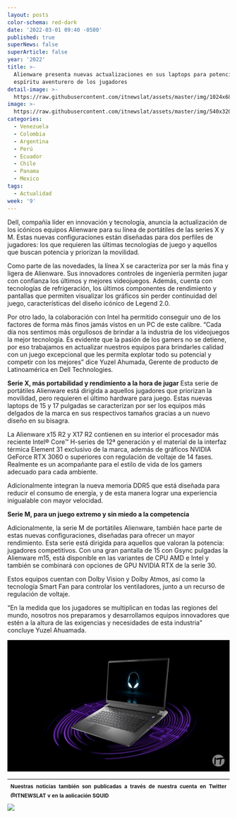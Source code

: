 ```yaml
---
layout: posts
color-schema: red-dark
date: '2022-03-01 09:40 -0500'
published: true
superNews: false
superArticle: false
year: '2022'
title: >-
  Alienware presenta nuevas actualizaciones en sus laptops para potenciar el
  espíritu aventurero de los jugadores
detail-image: >-
  https://raw.githubusercontent.com/itnewslat/assets/master/img/1024x680/alienware-g.jpg
image: >-
  https://raw.githubusercontent.com/itnewslat/assets/master/img/540x320/alienware-p.jpg
categories:
  - Venezuela
  - Colombia
  - Argentina
  - Perú
  - Ecuador
  - Chile
  - Panama
  - Mexico
tags:
  - Actualidad
week: '9'
---
```

Dell,  compañía líder en innovación y tecnología, anuncia la actualización de los icónicos equipos Alienware para su línea de portátiles de las series X y M. Estas nuevas configuraciones están diseñadas para dos perfiles de jugadores: los que requieren las últimas tecnologías de juego y aquellos que buscan potencia y priorizan la movilidad.

Como parte de las novedades, la línea X se caracteriza por ser la más fina y ligera de Alienware. Sus innovadores controles de ingeniería permiten jugar con confianza los últimos y mejores videojuegos. Además, cuenta con tecnologías de refrigeración, los últimos componentes de rendimiento y pantallas que permiten visualizar los gráficos sin perder continuidad del juego, características del diseño icónico de Legend 2.0. 

Por otro lado, la colaboración con Intel ha permitido conseguir uno de los factores de forma más finos jamás vistos en un PC de este calibre.
“Cada día nos sentimos más orgullosos de brindar a la industria de los videojuegos la mejor tecnología. Es evidente que la pasión de los gamers no se detiene, por eso trabajamos en actualizar nuestros equipos para brindarles calidad con un juego excepcional que les permita explotar todo su potencial y competir con los mejores” dice Yuzel Ahumada, Gerente de producto de Latinoamérica en Dell Technologies.

**Serie X, más portabilidad y rendimiento a la hora de jugar**
Esta serie de portátiles Alienware está dirigida a aquellos jugadores que priorizan la movilidad, pero requieren el último hardware para juego. Estas nuevas laptops de  15 y 17 pulgadas se caracterizan por ser los equipos más delgados de la marca en sus respectivos tamaños gracias a un nuevo diseño en su bisagra.

La Alienware x15 R2 y X17 R2 contienen en su interior el procesador más reciente Intel® Core™ H-series de 12ª generación y el material de la interfaz térmica Element 31 exclusivo de la marca, además de gráficos NVIDIA GeForce RTX 3060 o superiores con regulación de voltaje de 14 fases. Realmente es un acompañante para el estilo de vida de los gamers adecuado para cada ambiente.

Adicionalmente integran la nueva memoria DDR5 que está diseñada para reducir el consumo de energía, y de esta manera lograr una experiencia inigualable con mayor velocidad. 

**Serie M, para un juego extremo y sin miedo a la competencia**

Adicionalmente, la serie M de portátiles Alienware, también hace parte de estas nuevas configuraciones, diseñadas para ofrecer un mayor rendimiento. Esta serie está dirigida para aquellos que valoran la potencia: jugadores competitivos. Con una gran pantalla de 15 con Gsync  pulgadas la Alienware m15, está disponible en las variantes de CPU AMD e Intel y también se combinará con opciones de GPU NVIDIA RTX de la serie 30. 

Estos equipos cuentan con Dolby Vision y Dolby Atmos, así como la tecnología Smart Fan para controlar los ventiladores, junto a un recurso de regulación de voltaje.

“En la medida que los jugadores se multiplican en todas las regiones del mundo, nosotros nos preparamos y desarrollamos equipos innovadores que estén a la altura de las exigencias y necesidades de esta industria” concluye Yuzel Ahuamada.

![](https://raw.githubusercontent.com/itnewslat/assets/master/img/540x320/alienware-p.jpg)

<table style="height: 42px;" width="569">
<tbody>
<tr>
<td style="text-align: justify;"><sub><strong>Nuestras noticias también son publicadas a través de nuestra cuenta en Twitter <a href="https://twitter.com/itnewslat?lang=es">@ITNEWSLAT</a> y en la aplicación <a href="https://squidapp.co/en/">SQUID</a></strong></sub></td>
</tr>
</tbody>
</table>

<img src="https://tracker.metricool.com/c3po.jpg?hash=56f88a41e39ab42c063cc51676587a04"/>